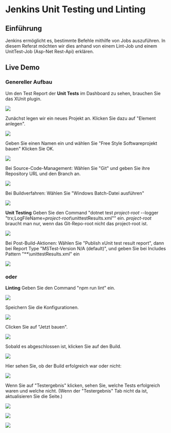 # Jenkins Unit Testing und Linting

## Einführung

Jenkins ermöglicht es, bestimmte Befehle mithilfe von Jobs auszuführen. In diesem Referat möchten wir dies anhand von 
einem Lint-Job und einem UnitTest-Job (Asp-Net Rest-Api) erklären.

## Live Demo

### Genereller Aufbau

Um den Test Report der **Unit Tests** im Dashboard zu sehen, brauchen Sie das XUnit plugin.

![](https://github.com/NathalieHerzog/AngularLint/blob/main/Images/plugins.png)

Zunächst legen wir ein neues Projekt an. Klicken Sie dazu auf "Element anlegen".

![](https://github.com/NathalieHerzog/AngularLint/blob/main/Images/step1.png)

Geben Sie einen Namen ein und wählen Sie "Free Style Softwareprojekt bauen"
Klicken Sie OK.

![](https://github.com/NathalieHerzog/AngularLint/blob/main/Images/step2.png)

Bei Source-Code-Management:
Wählen Sie "Git" und geben Sie ihre Repository URL und den Branch an.

![](https://github.com/NathalieHerzog/AngularLint/blob/main/Images/step3.png)

Bei Buildverfahren:
Wählen Sie "Windows Batch-Datei ausführen"

![](https://github.com/NathalieHerzog/AngularLint/blob/main/Images/step4.png)

**Unit Testing** Geben Sie den Command "dotnet test *project-root* --logger "trx;LogFileName=*project-root*\unittestResults.xml"" ein. *project-root* braucht man nur, wenn das Git-Repo-root nicht das project-root ist. 

![](https://github.com/NathalieHerzog/AngularLint/blob/main/Images/step5.png)

Bei Post-Build-Aktionen:
Wählen Sie "Publish xUnit test result report", dann bei Report Type "MSTest-Version N/A (default)", und geben Sie bei Includes Pattern "\*\*\unittestResults.xml" ein

![](https://github.com/NathalieHerzog/AngularLint/blob/main/Images/step6.png)
  
### oder
    
**Linting** Geben Sie den Command "npm run lint" ein.

![](https://github.com/NathalieHerzog/AngularLint/blob/main/Images/step5-lint.PNG)

Speichern Sie die Konfigurationen.

![](https://github.com/NathalieHerzog/AngularLint/blob/main/Images/step7.png)

Clicken Sie auf "Jetzt bauen".

![](https://github.com/NathalieHerzog/AngularLint/blob/main/Images/step8.png)

Sobald es abgeschlossen ist, klicken Sie auf den Build.

![](https://github.com/NathalieHerzog/AngularLint/blob/main/Images/step9.png)

Hier sehen Sie, ob der Build erfolgreich war oder nicht:

![](https://github.com/NathalieHerzog/AngularLint/blob/main/Images/step10.png)

Wenn Sie auf "Testergebnis" klicken, sehen Sie, welche Tests erfolgreich waren und welche nicht. (Wenn der "Testergebnis" Tab nicht da ist, aktualisieren Sie die Seite.)

![](https://github.com/NathalieHerzog/AngularLint/blob/main/Images/step11.png)

![](https://github.com/NathalieHerzog/AngularLint/blob/main/Images/step12.png)

![](https://github.com/NathalieHerzog/AngularLint/blob/main/Images/step13.png)

